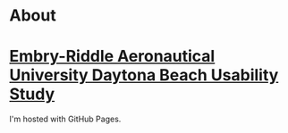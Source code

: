 # About


# [Embry-Riddle Aeronautical University Daytona Beach Usability Study](./ERAUDB.md)

I'm hosted with GitHub Pages.
